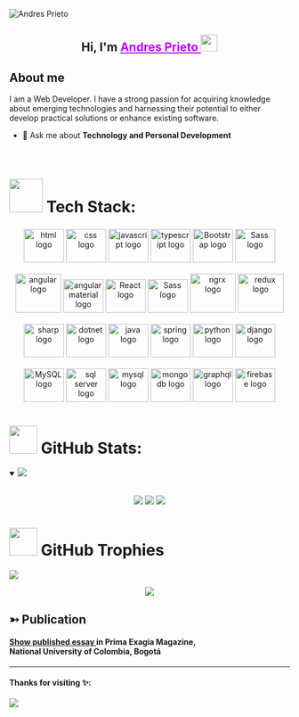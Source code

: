 ![Andres Prieto](https://github.com/afprietoa/afprietoa/assets/68924563/cd3676a5-2606-4de9-a692-e00e8b51a75d)

<h2 align="center">Hi, I'm  <a style="color: #b602ff" href="https://www.linkedin.com/in/afelipeprietoa/" target="_blank">Andres Prieto </a> <img src="https://user-images.githubusercontent.com/39955420/147578264-bae0526c-028a-49d2-8af8-d08bb4edbd2a.gif" height="30" width="30"></h2>


<h2>About me</h2>
I am a Web Developer. I have a strong passion for acquiring knowledge about emerging technologies and harnessing their potential to either develop practical solutions or enhance existing software.

- 💬 Ask me about **Technology and Personal Development**



<br/>




# <img src="https://www.hugp.com/research/assets/img/gif/pc.gif" width="60"> Tech Stack:
 ###

<div align="center">
   <img src="https://cdn.jsdelivr.net/gh/devicons/devicon@latest/icons/html5/html5-original.svg" height="60" width="72" alt="html logo" />
   <img src="https://cdn.jsdelivr.net/gh/devicons/devicon@latest/icons/css3/css3-original.svg" height="60" width="72" alt="css logo" />
   <img src="https://cdn.jsdelivr.net/gh/devicons/devicon@latest/icons/javascript/javascript-original.svg" height="60" width="72" alt="javascript logo" />
  <img src="https://cdn.jsdelivr.net/gh/devicons/devicon@latest/icons/typescript/typescript-original.svg" height="60" width="72" alt="typescript logo" />
      <img src="https://cdn.jsdelivr.net/gh/devicons/devicon@latest/icons/bootstrap/bootstrap-original.svg" height="60" width="72" alt="Bootstrap logo"  />
    <img src="https://cdn.jsdelivr.net/gh/devicons/devicon@latest/icons/sass/sass-original.svg" height="60" width="72" alt="Sass logo"  />
 <br/><br/> 
  <img src="https://cdn.jsdelivr.net/gh/devicons/devicon@latest/icons/angular/angular-original.svg" height="70" width="82" alt="angular logo"  />
  <img src="https://cdn.jsdelivr.net/gh/devicons/devicon@latest/icons/angularmaterial/angularmaterial-original.svg" height="60" width="72" alt="angular material logo"  />
 <img src="https://cdn.jsdelivr.net/gh/devicons/devicon@latest/icons/react/react-original.svg" height="60" width="72" alt="React logo"  />
   <img src="https://cdn.jsdelivr.net/gh/devicons/devicon@latest/icons/materialui/materialui-original.svg" height="60" width="72" alt="Sass logo"  />
   <img src="https://cdn.jsdelivr.net/gh/devicons/devicon@latest/icons/ngrx/ngrx-original.svg" height="70" width="82" alt="ngrx logo" />
   <img src="https://cdn.jsdelivr.net/gh/devicons/devicon@latest/icons/redux/redux-original.svg" height="70" width="82" alt="redux logo" />
 <br/><br/>
   <img src="https://cdn.jsdelivr.net/gh/devicons/devicon@latest/icons/csharp/csharp-original.svg" height="60" width="72" alt="sharp logo" />
  <img src="https://cdn.jsdelivr.net/gh/devicons/devicon@latest/icons/dotnetcore/dotnetcore-original.svg" height="60" width="72" alt="dotnet logo" />
  <img src="https://cdn.jsdelivr.net/gh/devicons/devicon/icons/java/java-original.svg" height="60" width="72" alt="java logo"  />
  <img src="https://cdn.jsdelivr.net/gh/devicons/devicon/icons/spring/spring-original.svg" height="60" width="72" alt="spring logo"  />
    <img src="https://cdn.jsdelivr.net/gh/devicons/devicon@latest/icons/python/python-original.svg" height="60" width="72" alt="python logo"  />
   <img src="https://cdn.jsdelivr.net/gh/devicons/devicon@latest/icons/django/django-plain.svg" height="60" width="72" alt="django logo"  />
 <br/><br/>
  <img src="https://cdn.jsdelivr.net/gh/devicons/devicon/icons/mysql/mysql-original.svg" height="60" width="72" alt="MySQL logo"  />
   <img src="https://cdn.jsdelivr.net/gh/devicons/devicon@latest/icons/microsoftsqlserver/microsoftsqlserver-original.svg" height="60" width="72" alt="sql server logo"  />
  <img src="https://cdn.jsdelivr.net/gh/devicons/devicon/icons/postgresql/postgresql-original.svg" height="60" width="72" alt="mysql logo"  />
  <img src="https://cdn.jsdelivr.net/gh/devicons/devicon/icons/mongodb/mongodb-original.svg" height="60" width="72" alt="mongodb logo"  />
  <img src="https://cdn.jsdelivr.net/gh/devicons/devicon/icons/graphql/graphql-plain.svg" height="60" width="72" alt="graphql logo"  />
   <img src="https://cdn.jsdelivr.net/gh/devicons/devicon@latest/icons/firebase/firebase-original.svg" height="60" width="72" alt="firebase logo"  />
</div>

###
# <img src="https://media.tenor.com/5IO4OoRLymUAAAAj/gofourward-webdesign.gif" width="50" > GitHub Stats:
<details open>
 <summary><img src="https://readme-typing-svg.herokuapp.com?font=Open+Sans&color=B2E840&width=500&lines=This+is+my+GitHub+stats"> </summary>  
<br>
<p align = "center">
  <img src ="https://github-readme-stats-sigma-five.vercel.app/api?username=afprietoa&theme=gotham&hide_border=false&include_all_commits=false&count_private=false">
  <img src ="https://github-readme-stats-sigma-five.vercel.app/api/top-langs/?username=afprietoa&theme=gotham&hide_border=false&include_all_commits=false&count_private=false&layout=compact">
  <img src ="https://github-readme-streak-stats.herokuapp.com/?user=afprietoa&theme=gotham&hide_border=false">
</p>
</details>

# <img src="https://media.tenor.com/vrokOtuxLSAAAAAj/gg-ctrnf.gif" width="50" > GitHub Trophies
 <summary><img src="https://readme-typing-svg.herokuapp.com?font=Open+Sans&color=B2E840&width=500&lines=This+is+my+GitHub+trophies"> </summary>  
<p align = "center">
   <img src ="https://github-profile-trophy.vercel.app/?username=afprietoa&theme=tokyonight&no-frame=false&no-bg=true&margin-w=4">
</p>
<h2> ➳ Publication</h2>
<h4><a target="_blank" href="http://bienestar.bogota.unal.edu.co/pgp/Publicaciones/prima_exagia/prima_exagia_17.pdf">Show published essay </a>in Prima Exagia Magazine, <br> National University of Colombia, Bogotá</h4>

---
#### Thanks for visiting ✨:
[![](https://visitcount.itsvg.in/api?id=afprietoa&icon=0&color=0)](https://visitcount.itsvg.in)

<!-- Proudly created with GPRM ( https://gprm.itsvg.in ) -->
